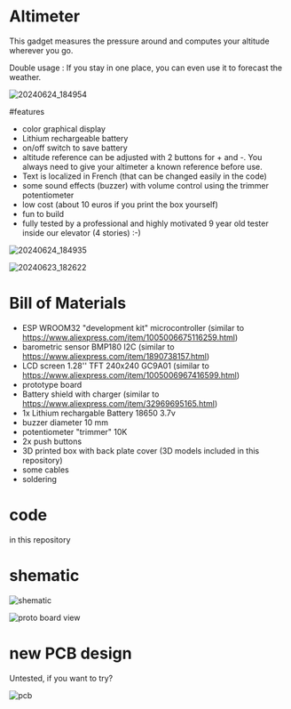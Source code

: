 # Altimeter

This gadget measures the pressure around and computes your altitude wherever you go. 

Double usage : If you stay in one place, you can even use it to forecast the weather.

![20240624_184954](https://github.com/user-attachments/assets/87fe4fc2-74fb-4cef-8bc3-3d89b7f33aba)

#features
* color graphical display
* Lithium rechargeable battery
* on/off switch to save battery
* altitude reference can be adjusted with 2 buttons for + and -. You always need to give your altimeter a known reference before use.
* Text is localized in French (that can be changed easily in the code)
* some sound effects (buzzer) with volume control using the trimmer potentiometer
* low cost (about 10 euros if you print the box yourself)
* fun to build
* fully tested by a professional and highly motivated 9 year old tester inside our elevator (4 stories) :-)

![20240624_184935](https://github.com/user-attachments/assets/af7e3de7-cbc3-489c-8b8c-02f50e182074)

![20240623_182622](https://github.com/user-attachments/assets/2520fc2b-79ad-4a0b-99d3-957c48022606)

# Bill of Materials

* ESP WROOM32 "development kit" microcontroller (similar to https://www.aliexpress.com/item/1005006675116259.html)
* barometric sensor BMP180 I2C (similar to https://www.aliexpress.com/item/1890738157.html)
* LCD screen 1.28'' TFT 240x240 GC9A01 (similar to https://www.aliexpress.com/item/1005006967416599.html)
* prototype board
* Battery shield with charger (similar to https://www.aliexpress.com/item/32969695165.html)
* 1x Lithium rechargable Battery 18650 3.7v 
* buzzer diameter 10 mm
* potentiometer "trimmer" 10K
* 2x push buttons
* 3D printed box with back plate cover (3D models included in this repository)
* some cables
* soldering

# code
in this repository

# shematic

![shematic](https://github.com/user-attachments/assets/936ec668-1de6-40b2-bfce-472d8ffcaf1e)

![proto board view](https://github.com/user-attachments/assets/971b7cab-4f96-4a56-b90b-e25ec4271d4d)

# new PCB design
Untested, if you want to try?

![pcb](https://github.com/user-attachments/assets/258f7ece-e908-404a-8c02-6512262eb32d)
